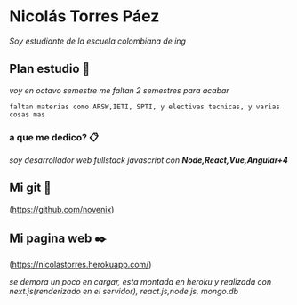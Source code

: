 # Nicolás Torres Páez

_Soy estudiante de la escuela colombiana de ing_

## Plan estudio 🚀

_voy en octavo semestre me faltan 2 semestres para acabar_



```
faltan materias como ARSW,IETI, SPTI, y electivas tecnicas, y varias cosas mas
```
### a que me dedico? 📋

_soy desarrollador web fullstack javascript con **Node,React,Vue,Angular+4**_


## Mi git 📌
(https://github.com/novenix)

## Mi pagina web ✒️
(https://nicolastorres.herokuapp.com/)

_se demora un poco en cargar, esta montada en heroku y realizada con next.js(renderizado en el servidor), react.js,node.js, mongo.db_


